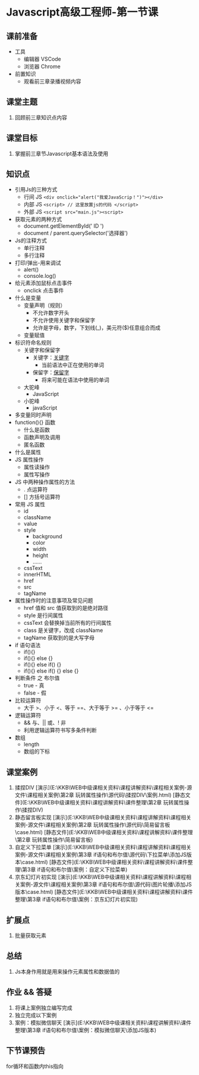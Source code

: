 # Javascript高级工程师-第一节课



## 课前准备

- 工具
  - 编辑器 VSCode
  - 浏览器 Chrome
- 前置知识
  - 观看前三章录播视频内容

## 课堂主题

1. 回顾前三章知识点内容

## 课堂目标

1. 掌握前三章节Javascript基本语法及使用

## 知识点

- 引用Js的三种方式
  - 行间 JS  `<div onclick="alert("我爱JavaScrip！")"></div>`
  - 内部 JS  `<script> // 这里放置js的代码 </script>`
  - 外部 JS  `<script src="main.js"><script>`
- 获取元素的两种方式
  - document.getElementById(' ID ')
  - document / parent.querySelector('选择器')
- Js的注释方式
  - 单行注释
  - 多行注释
- 打印/弹出-用来调试
  - alert()
  - console.log()
- 给元素添加鼠标点击事件
  - onclick 点击事件
- 什么是变量
  - 变量声明（规则）
    - 不允许数字开头
    - 不允许使用关键字和保留字
    - 允许是字母，数字，下划线(_)，美元符($)任意组合而成
  - 变量赋值
- 标识符命名规则
  - 关键字和保留字
    - 关键字：[关键字](https://developer.mozilla.org/zh-CN/docs/Web/JavaScript/Reference/Lexical_grammar#%E5%85%B3%E9%94%AE%E5%AD%97)
      - 当前语法中正在使用的单词	
    - 保留字：[保留字](https://developer.mozilla.org/zh-CN/docs/Web/JavaScript/Reference/Lexical_grammar#%E6%9C%AA%E6%9D%A5%E4%BF%9D%E7%95%99%E5%85%B3%E9%94%AE%E5%AD%97)
      - 将来可能在语法中使用的单词
  - 大驼峰
    - JavaScript
  - 小驼峰
    - javaScript
- 多变量同时声明
- function(){} 函数
  - 什么是函数
  - 函数声明及调用
  - 匿名函数
- 什么是属性
- JS 属性操作
  - 属性读操作
  - 属性写操作
- JS 中两种操作属性的方法
  - . 点运算符
  - [] 方括号运算符
- 常用 JS 属性
  - id
  - className
  - value
  - style
    - background
    - color
    - width
    - height
    - ……
  - cssText
  - innerHTML
  - href
  - src
  - tagName    
- 属性操作时的注意事项及常见问题
  - href 值和 src 值获取到的是绝对路径
  - style 是行间属性
  - cssText 会替换掉当前所有的行间属性
  - class 是关键字，改成 className
  - tagName 获取到的是大写字母
- if 语句语法
  - if(){}
  - if(){} else {}
  - if(){} else if() {}
  - if(){} else if() {} else {}
- 判断条件 之 布尔值
  - true - 真
  - false - 假
- 比较运算符
  - 大于 >、小于 <、等于 ==、大于等于 >= 、小于等于 <=  
- 逻辑运算符
  - && 与、|| 或、! 非
  - 利用逻辑运算符书写多条件判断
- 数组
  - length
  - 数组的下标    

## 课堂案例

1. 揉捏DIV   [演示](E:\KKB\WEB中级课相关资料\课程讲解资料\课程相关案例-源文件\课程相关案例\第2章 玩转属性操作\源代码\揉捏DIV\案例.html)  [静态文件](E:\KKB\WEB中级课相关资料\课程讲解资料\课件整理\第2章 玩转属性操作\揉捏DIV)
2. 静态留言板实现  [演示](E:\KKB\WEB中级课相关资料\课程讲解资料\课程相关案例-源文件\课程相关案例\第2章 玩转属性操作\源代码\简易留言板\case.html) [静态文件](E:\KKB\WEB中级课相关资料\课程讲解资料\课件整理\第2章 玩转属性操作\简易留言板)
3. 自定义下拉菜单 [演示](E:\KKB\WEB中级课相关资料\课程讲解资料\课程相关案例-源文件\课程相关案例\第3章 if语句和布尔值\源代码\下拉菜单\添加JS版本\case.html) [静态文件](E:\KKB\WEB中级课相关资料\课程讲解资料\课件整理\第3章 if语句和布尔值\案例：自定义下拉菜单)
4. 京东幻灯片初实现 [演示](E:\KKB\WEB中级课相关资料\课程讲解资料\课程相关案例-源文件\课程相关案例\第3章 if语句和布尔值\源代码\图片轮播\添加JS版本\case.html) [静态文件](E:\KKB\WEB中级课相关资料\课程讲解资料\课件整理\第3章 if语句和布尔值\案例：京东幻灯片初实现)

## 扩展点

1. 批量获取元素

## 总结

1. Js本身作用就是用来操作元素属性和数据值的

## 作业 && 答疑

1.  将课上案例独立编写完成
2.  独立完成以下案例
   1. 案例：模拟微信聊天  [演示](E:\KKB\WEB中级课相关资料\课程讲解资料\课件整理\第3章 if语句和布尔值\案例：模拟微信聊天\添加JS版本)

## 下节课预告

for循环和函数内this指向







